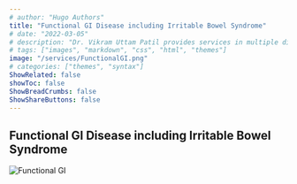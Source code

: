 ```yaml
---
# author: "Hugo Authors"
title: "Functional GI Disease including Irritable Bowel Syndrome"
# date: "2022-03-05"
# description: "Dr. Vikram Uttam Patil provides services in multiple disorders"
# tags: ["images", "markdown", "css", "html", "themes"]
image: "/services/FunctionalGI.png"
# categories: ["themes", "syntax"]
ShowRelated: false
showToc: false
ShowBreadCrumbs: false
ShowShareButtons: false
---
```


## Functional GI Disease including Irritable Bowel Syndrome

![Functional GI](/services/FunctionalGI.png)
